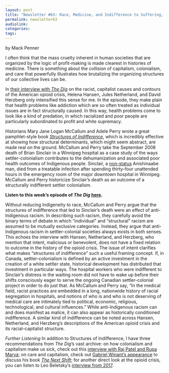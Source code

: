 ```yaml
---
layout: post
title: "Newsletter #63: Race, Medicine, and Indifference to Suffering, with Helena Hansen, Jules Netherland, and David Herzberg"
permalink: newsletter63
audiolink: 
categories: 
tags: 
---
```


by Mack Penner

I often think that the mass cruelty inherent in human societies that are organized by the logic of profit-making is made clearest in histories of medicine. There is something about the collision of capitalism, colonialism, and care that powerfully illustrates how brutalizing the organizing structures of our collective lives can be. 

In [their interview with *The Dig*](https://thedigradio.com/podcast/racism-class-and-the-opioid-crisis) on the racist, capitalist causes and contours of the American opioid crisis, Helena Hansen, Jules Netherland, and David Herzberg only intensified this sense for me. In the episode, they make plain that health problems like addiction which are so often treated as individual issues are in fact structurally caused. In this way, health problems come to look like a kind of predation, in which racialized and poor people are particularly subordinated to profit and white supremacy. 

Historians Mary Jane Logan McCallum and Adele Perry wrote a great pamphlet-style book [*Structures of Indifference*](https://uofmpress.ca/books/detail/structures-of-indifference), which is incredibly effective at showing how structural determinants, which might seem abstract, are made real on the ground. McCallum and Perry take the September 2008 death of Brian Sinclair in a Winnipeg hospital as a case study of the ways settler-colonialism contributes to the dehumanization and associated poor health outcomes of Indigenous people. Sinclair, a [non-status](https://www.thecanadianencyclopedia.ca/en/article/indian-status) Anishinaabe man, died from a treatable infection after spending thirty-four unattended hours in the emergency room of the major downtown hospital in Winnipeg. McCallum and Perry historicize Sinclair’s death as an outcome of a structurally indifferent settler colonialism. 

**Listen to this week’s episode of *The Dig* [here](https://thedigradio.com/podcast/racism-class-and-the-opioid-crisis).** 

Without reducing Indigeneity to race, McCallum and Perry argue that the structures of indifference that led to Sinclair’s death were an effect of anti-Indigenous racism. In describing such racism, they carefully avoid the binary terms of debate in which “individual” and “structural” racism are assumed to be mutually exclusive categories. Instead, they argue that anti-Indigenous racism in settler-colonial societies always exists in both senses. This echoes the interview with Hansen, Netherland, and Herzberg, who mention that intent, malicious or benevolent, does not have a fixed relation to outcome in the history of the opioid crisis. 
The issue of intent clarifies what makes “structures of indifference” such a useful framing concept. If, in Canada, settler-colonialism is defined by an active investment in the creation of a white settler state, historical development has distributed that investment in particular ways. The hospital workers who were indifferent to Sinclair’s distress in the waiting room did not have to wake up before their shifts consciously eager to serve the ongoing Canadian settler-colonial project in order to do just that. As McCallum and Perry say, “In the medical field, racist practices are embedded in a long, nationwide history of racial segregation in hospitals, and notions of who is and who is not deserving of medical care are intimately tied to political, economic, religious, technological, and cultural influences.” 
While anti-Indigenous racism can and does manifest as malice, it can also appear as historically conditioned indifference. A similar kind of indifference can be noted across Hansen, Netherland, and Herzberg’s descriptions of the American opioid crisis and its racial-capitalist structure. 

*Further Listening*
In addition to Structures of Indifference, I have three recommendations from *The Dig*’s vast archive: on how colonialism and capitalism make us sick, check out this [interview with Raj Patel and Rupa Marya](https://thedigradio.com/podcast/inflamed-w-raj-patel-and-rupa-marya); on care and capitalism, check out [Gabriel Winant’s appearance](https://thedigradio.com/podcast/next-shift-with-Gabriel-Winant) to discuss his book *[The Next Shift](https://www.hup.harvard.edu/catalog.php?isbn=9780674238091)*; for another direct look at the opioid crisis, you can listen to Leo Beletsky’s [interview from 2017](https://thedigradio.com/podcast/the-origins-of-the-opioid-crisis-with-leo-beletsky). 

